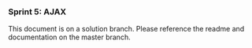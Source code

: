 ### Sprint 5: AJAX

This document is on a solution branch. Please reference the readme and documentation on the master branch.
